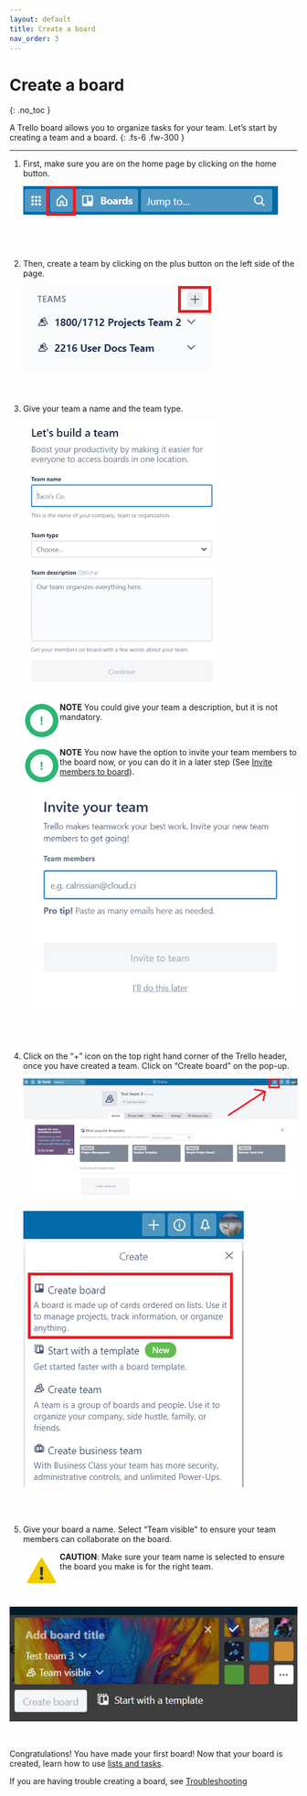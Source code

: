 ```yaml
---
layout: default
title: Create a board
nav_order: 3
---
```


# Create a board
{: .no_toc }


A Trello board allows you to organize tasks for your team. Let’s start by creating a team and a board.
{: .fs-6 .fw-300 }

---

1. First, make sure you are on the home page by clicking on the home button.

    ![](https://github.com/CheesyPudding/Jasper-Test-Docs/blob/gh-pages/assets/images/create-a-board-step-1-image-1.png?raw=true "home button")
<br />
<br />

2. Then, create a team by clicking on the plus button on the left side of the page.

    ![](https://github.com/CheesyPudding/Jasper-Test-Docs/blob/gh-pages/assets/images/create-a-board-step-2-image-1.png?raw=true "plus button")
<br />
<br />

3. Give your team a name and the team type.

    ![](https://github.com/CheesyPudding/Jasper-Test-Docs/blob/gh-pages/assets/images/create-a-board-step-3-image-1.png?raw=true "build a team")
    
    <img align="left" src="https://github.com/CheesyPudding/Jasper-Test-Docs/blob/gh-pages/assets/images/alert.png?raw=true"> **NOTE** You could give your team a description, but it is not mandatory.
    
    <br />

    <img align="left" src="https://github.com/CheesyPudding/Jasper-Test-Docs/blob/gh-pages/assets/images/alert.png?raw=true"> **NOTE** You now have the option to invite your team members to the board now, or you can do it in a later step (See [Invite members to board](https://cheesypudding.github.io/Jasper-Test-Docs/docs/customization/)).

    ![](https://github.com/CheesyPudding/Jasper-Test-Docs/blob/gh-pages/assets/images/create-a-board-step-4-image-1.png?raw=true "invite team members")
<br />
<br />

4. Click on the “+” icon on the top right hand corner of the Trello header, once you have created a team. Click on “Create board” on the pop-up.
    
    ![](https://github.com/CheesyPudding/Jasper-Test-Docs/blob/gh-pages/assets/images/create-a-board-step-5-image-1.png?raw=true "plus button top right corner")

    ![](https://github.com/CheesyPudding/Jasper-Test-Docs/blob/gh-pages/assets/images/create-a-board-step-5-image-2.png?raw=true "create board selection")
<br />
<br />

5. Give your board a name. Select “Team visible" to ensure your team members can collaborate on the board.

    <img align="left" src="https://github.com/CheesyPudding/Jasper-Test-Docs/blob/gh-pages/assets/images/caution.png?raw=true">**CAUTION**: Make sure your team name is selected to ensure the board you make is for the right team.
<br />
<br />

   ![](https://github.com/CheesyPudding/Jasper-Test-Docs/blob/gh-pages/assets/images/create-a-board-step-6-image-1.png?raw=true "select team")

<br />

Congratulations! You have made your first board! Now that your board is created, learn how to use [lists and tasks](https://cheesypudding.github.io/Jasper-Test-Docs/docs/navigation-structure/).

If you are having trouble creating a board, see [Troubleshooting](https://cheesypudding.github.io/Jasper-Test-Docs/docs/index-test/)
